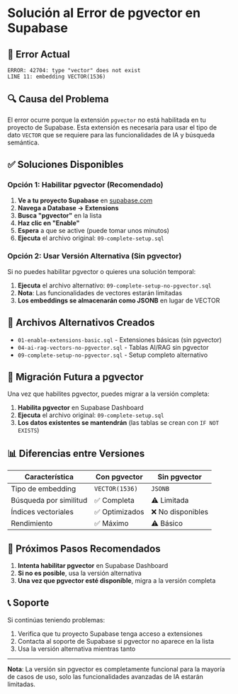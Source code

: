 # Solución al Error de pgvector en Supabase

## 🚨 Error Actual
```
ERROR: 42704: type "vector" does not exist
LINE 11: embedding VECTOR(1536)
```

## 🔍 Causa del Problema
El error ocurre porque la extensión `pgvector` no está habilitada en tu proyecto de Supabase. Esta extensión es necesaria para usar el tipo de dato `VECTOR` que se requiere para las funcionalidades de IA y búsqueda semántica.

## ✅ Soluciones Disponibles

### Opción 1: Habilitar pgvector (Recomendado)
1. **Ve a tu proyecto Supabase** en [supabase.com](https://supabase.com)
2. **Navega a Database → Extensions**
3. **Busca "pgvector"** en la lista
4. **Haz clic en "Enable"**
5. **Espera** a que se active (puede tomar unos minutos)
6. **Ejecuta** el archivo original: `09-complete-setup.sql`

### Opción 2: Usar Versión Alternativa (Sin pgvector)
Si no puedes habilitar pgvector o quieres una solución temporal:

1. **Ejecuta** el archivo alternativo: `09-complete-setup-no-pgvector.sql`
2. **Nota**: Las funcionalidades de vectores estarán limitadas
3. **Los embeddings se almacenarán como JSONB** en lugar de VECTOR

## 📁 Archivos Alternativos Creados

- `01-enable-extensions-basic.sql` - Extensiones básicas (sin pgvector)
- `04-ai-rag-vectors-no-pgvector.sql` - Tablas AI/RAG sin pgvector
- `09-complete-setup-no-pgvector.sql` - Setup completo alternativo

## 🔄 Migración Futura a pgvector

Una vez que habilites pgvector, puedes migrar a la versión completa:

1. **Habilita pgvector** en Supabase Dashboard
2. **Ejecuta** el archivo original: `09-complete-setup.sql`
3. **Los datos existentes se mantendrán** (las tablas se crean con `IF NOT EXISTS`)

## 📊 Diferencias entre Versiones

| Característica | Con pgvector | Sin pgvector |
|----------------|---------------|---------------|
| Tipo de embedding | `VECTOR(1536)` | `JSONB` |
| Búsqueda por similitud | ✅ Completa | ⚠️ Limitada |
| Índices vectoriales | ✅ Optimizados | ❌ No disponibles |
| Rendimiento | ✅ Máximo | ⚠️ Básico |

## 🚀 Próximos Pasos Recomendados

1. **Intenta habilitar pgvector** en Supabase Dashboard
2. **Si no es posible**, usa la versión alternativa
3. **Una vez que pgvector esté disponible**, migra a la versión completa

## 📞 Soporte

Si continúas teniendo problemas:
1. Verifica que tu proyecto Supabase tenga acceso a extensiones
2. Contacta al soporte de Supabase si pgvector no aparece en la lista
3. Usa la versión alternativa mientras tanto

---

**Nota**: La versión sin pgvector es completamente funcional para la mayoría de casos de uso, solo las funcionalidades avanzadas de IA estarán limitadas.


